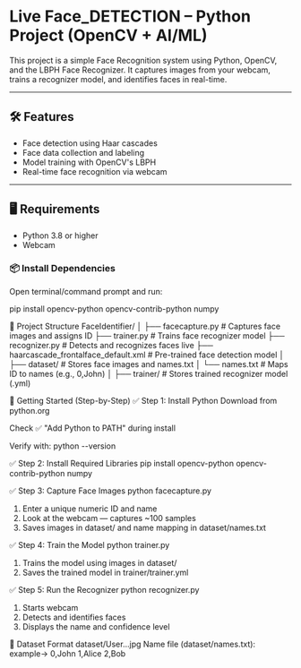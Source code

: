 # Live Face_DETECTION – Python Project (OpenCV + AI/ML)

This project is a simple Face Recognition system using Python, OpenCV, and the LBPH Face Recognizer. It captures images from your webcam, trains a recognizer model, and identifies faces in real-time.

---

## 🛠 Features

- Face detection using Haar cascades
- Face data collection and labeling
- Model training with OpenCV's LBPH
- Real-time face recognition via webcam

---

## 🖥️ Requirements

- Python 3.8 or higher  
- Webcam

### 📦 Install Dependencies

Open terminal/command prompt and run:

pip install opencv-python opencv-contrib-python numpy

📁 Project Structure
FaceIdentifier/
│
├── facecapture.py                   # Captures face images and assigns ID
├── trainer.py                       # Trains face recognizer model
├── recognizer.py                    # Detects and recognizes faces live
├── haarcascade_frontalface_default.xml  # Pre-trained face detection model
│
├── dataset/                         # Stores face images and names.txt
│   └── names.txt                    # Maps ID to names (e.g., 0,John)
│
├── trainer/                         # Stores trained recognizer model (.yml)


🚀 Getting Started (Step-by-Step)
✅ Step 1: Install Python
Download from python.org

Check ✅ "Add Python to PATH" during install

Verify with:
python --version

✅ Step 2: Install Required Libraries
pip install opencv-python opencv-contrib-python numpy

✅ Step 3: Capture Face Images
python facecapture.py

1) Enter a unique numeric ID and name
2) Look at the webcam — captures ~100 samples
3) Saves images in dataset/ and name mapping in dataset/names.txt

✅ Step 4: Train the Model
python trainer.py

1) Trains the model using images in dataset/
2) Saves the trained model in trainer/trainer.yml


✅ Step 5: Run the Recognizer
python recognizer.py

1) Starts webcam
2) Detects and identifies faces
3) Displays the name and confidence level

🧠 Dataset Format
dataset/User.<id>.<count>.jpg
Name file (dataset/names.txt):
example->
0,John
1,Alice
2,Bob






